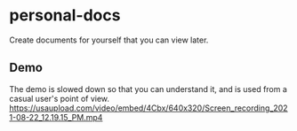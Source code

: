 # personal-docs
Create documents for yourself that you can view later.
## Demo
The demo is slowed down so that you can understand it, and is used from a casual user's point of view.
<https://usaupload.com/video/embed/4Cbx/640x320/Screen_recording_2021-08-22_12.19.15_PM.mp4>
